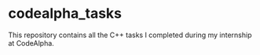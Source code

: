 # codealpha_tasks
This repository contains all the C++ tasks I completed during my internship at CodeAlpha.
